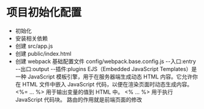 # 项目初始化配置

- 初始化
- 安装相关依赖
- 创建 src/app.js
- 创建 public/index.html
- 创建 webpack 基础配置文件 config/webpack.base.config.js
  --入口:entry
  --出口:output
  --插件:plugins
  EJS（Embedded JavaScript Templates）是一种 JavaScript 模板引擎，用于在服务器端生成动态 HTML 内容。它允许你在 HTML 文件中嵌入 JavaScript 代码，以便在渲染页面时动态生成内容。
  <%= ... %> 用于输出变量的值到 HTML 中。
  <% ... %> 用于执行 JavaScript 代码块。
  路由的作用就是前端页面的修改
